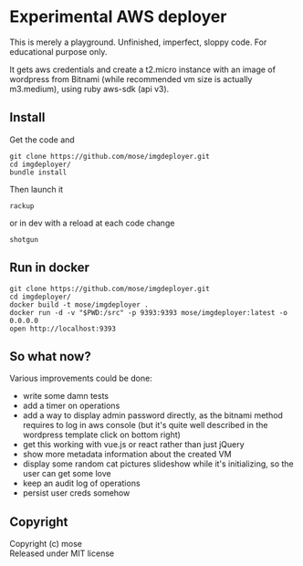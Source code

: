 Experimental AWS deployer
============================

This is merely a playground. Unfinished, imperfect, sloppy code. For educational purpose only.

It gets aws credentials and create a t2.micro instance with an image of wordpress from Bitnami (while recommended vm size is actually m3.medium), using ruby aws-sdk (api v3).

Install
--------

Get the code and

    git clone https://github.com/mose/imgdeployer.git
    cd imgdeployer/
    bundle install

Then launch it

    rackup

or in dev with a reload at each code change

    shotgun

Run in docker
--------------

    git clone https://github.com/mose/imgdeployer.git
    cd imgdeployer/
    docker build -t mose/imgdeployer .
    docker run -d -v "$PWD:/src" -p 9393:9393 mose/imgdeployer:latest -o 0.0.0.0
    open http://localhost:9393

So what now?
-------------

Various improvements could be done:

- write some damn tests
- add a timer on operations
- add a way to display admin password directly, as the bitnami method requires to log in aws console (but it's quite well described in the wordpress template click on bottom right)
- get this working with vue.js or react rather than just jQuery
- show more metadata information about the created VM
- display some random cat pictures slideshow while it's initializing, so the user can get some love
- keep an audit log of operations
- persist user creds somehow


Copyright
-------------
Copyright (c) mose  
Released under MIT license
